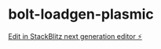 # bolt-loadgen-plasmic

[Edit in StackBlitz next generation editor ⚡️](https://stackblitz.com/~/github.com/huyyy1/bolt-loadgen-plasmic)